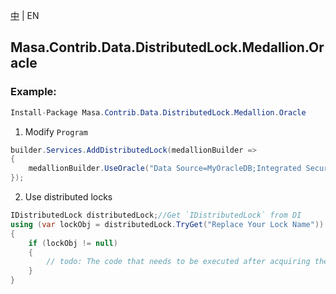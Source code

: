 [中](README.zh-CN.md) | EN

## Masa.Contrib.Data.DistributedLock.Medallion.Oracle

### Example:

```c#
Install-Package Masa.Contrib.Data.DistributedLock.Medallion.Oracle
```

1. Modify `Program`

``` C#
builder.Services.AddDistributedLock(medallionBuilder =>
{
    medallionBuilder.UseOracle("Data Source=MyOracleDB;Integrated Security=yes;");
});
```

2. Use distributed locks

``` C#
IDistributedLock distributedLock;//Get `IDistributedLock` from DI
using (var lockObj = distributedLock.TryGet("Replace Your Lock Name"))
{
    if (lockObj != null)
    {
        // todo: The code that needs to be executed after acquiring the distributed lock
    }
}
```